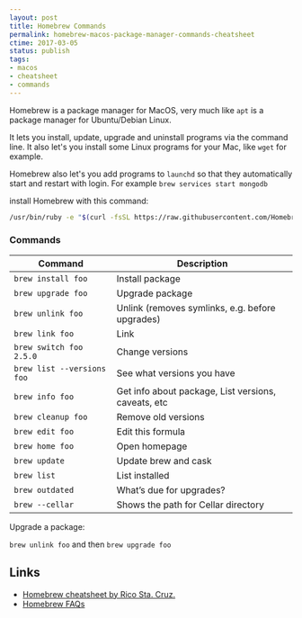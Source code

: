 ```yaml
---
layout: post
title: Homebrew Commands
permalink: homebrew-macos-package-manager-commands-cheatsheet
ctime: 2017-03-05
status: publish
tags:
- macos
- cheatsheet
- commands
---
```

Homebrew is a package manager for MacOS, very much like `apt` is a package manager for Ubuntu/Debian Linux.

It lets you install, update, upgrade and uninstall programs via the command line. It also let's you install some Linux programs for your Mac, like `wget` for example.

Homebrew also let's you add programs to `launchd` so that they automatically start and restart with login. For example `brew services start mongodb`

install Homebrew with this command:

```bash
/usr/bin/ruby -e "$(curl -fsSL https://raw.githubusercontent.com/Homebrew/install/master/install)"
```


### Commands

| Command           | Description |
|---------------------|---------------|
| `brew install foo` | Install package |
| `brew upgrade foo` | Upgrade package |
| `brew unlink foo` | Unlink (removes symlinks, e.g. before upgrades) |
| `brew link foo` | Link |
| `brew switch foo 2.5.0` |	Change versions |
| `brew list --versions foo` | See what versions you have |
| `brew info foo` | Get info about package, List versions, caveats, etc |
| `brew cleanup foo` | Remove old versions |
| `brew edit foo` | Edit this formula |
| `brew home foo` | Open homepage |
| `brew update` |	Update brew and cask |
| `brew list` |	List installed |
| `brew outdated` |	What’s due for upgrades? |
| `brew --cellar` | Shows the path for Cellar directory |

Upgrade a package:

`brew unlink foo` and then `brew upgrade foo`

Links
---
- [Homebrew cheatsheet by Rico Sta. Cruz.](http://ricostacruz.com/cheatsheets/homebrew.html)
- [Homebrew FAQs](http://docs.brew.sh/FAQ.html)